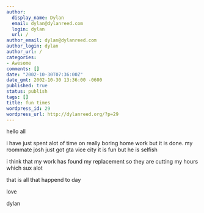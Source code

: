 ```yaml
---
author:
  display_name: Dylan
  email: dylan@dylanreed.com
  login: dylan
  url: /
author_email: dylan@dylanreed.com
author_login: dylan
author_url: /
categories:
- Awesome
comments: []
date: "2002-10-30T07:36:00Z"
date_gmt: 2002-10-30 13:36:00 -0600
published: true
status: publish
tags: []
title: fun times
wordpress_id: 29
wordpress_url: http://dylanreed.org/?p=29
---
```


hello all

i have just spent alot of time on really boring home work but it is done. my roommate josh just got gta vice city it is fun but he is selfish

i think that my work has found my replacement so they are cutting my hours which sux alot

that is all that happend to day

love 

dylan
